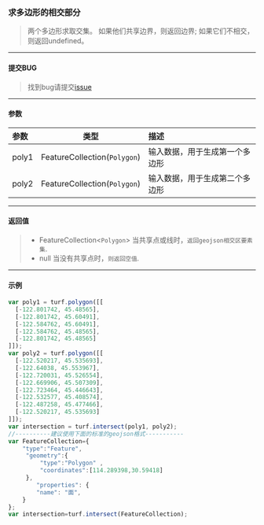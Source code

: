 ### 求多边形的相交部分

> 两个多边形求取交集。 如果他们共享边界，则返回边界; 如果它们不相交，则返回undefined。

---
#### 提交BUG
> 找到bug请提交[issue](https://github.com/ParnDeedlit/WebClient-Leaflet/issues)

---

#### 参数
|参数  |类型   |描述|
|:---|---|:---|
|poly1  |FeatureCollection(`Polygon`)  |输入数据，用于生成第一个多边形|
|poly2  |FeatureCollection(`Polygon`)  |输入数据，用于生成第二个多边形|

---
#### 返回值

> - FeatureCollection<`Polygon`>  当共享点或线时，`返回geojson相交区要素集`.
> - null   当没有共享点时，`则返回空值`.

---
#### 示例
``` javascript
var poly1 = turf.polygon([[
  [-122.801742, 45.48565],
  [-122.801742, 45.60491],
  [-122.584762, 45.60491],
  [-122.584762, 45.48565],
  [-122.801742, 45.48565]
]]);
var poly2 = turf.polygon([[
  [-122.520217, 45.535693],
  [-122.64038, 45.553967],
  [-122.720031, 45.526554],
  [-122.669906, 45.507309],
  [-122.723464, 45.446643],
  [-122.532577, 45.408574],
  [-122.487258, 45.477466],
  [-122.520217, 45.535693]
]]);
var intersection = turf.intersect(poly1, poly2);
//----------建议使用下面的标准的geojson格式-----------
var FeatureCollection={
    "type":"Feature",
     "geometry":{
         "type":"Polygon" ,
         "coordinates":[114.289398,30.59418]
     },
        "properties": {
        "name": "面",
    }
};
var intersection=turf.intersect(FeatureCollection);
```